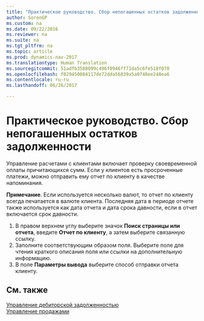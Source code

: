```yaml
---
title: "Практическое руководство. Сбор непогашенных остатков задолженности"
author: SorenGP
ms.custom: na
ms.date: 09/22/2016
ms.reviewer: na
ms.suite: na
ms.tgt_pltfrm: na
ms.topic: article
ms.prod: dynamics-nav-2017
ms.translationtype: Human Translation
ms.sourcegitcommit: 51adfb3588099c496f0946ff71da5c6fe518f070
ms.openlocfilehash: f029450084117de72dda56839a5a0748ee248ea6
ms.contentlocale: ru-ru
ms.lasthandoff: 06/26/2017

---
```


# <a name="how-to-collect-outstanding-balances"></a>Практическое руководство. Сбор непогашенных остатков задолженности
Управление расчетами с клиентами включает проверку своевременной оплаты причитающихся сумм. Если у клиентов есть просроченные платежи, можно отправить ему отчет по клиенту в качестве напоминания.

**Примечание**. Если используется несколько валют, то отчет по клиенту всегда печатается в валюте клиента. Последняя дата в периоде отчете также используется как дата отчета и дата срока давности, если в отчет включается срок давности.

1. В правом верхнем углу выберите значок **Поиск страницы или отчета**, введите **Отчет по клиенту**, а затем выберите связанную ссылку.
2. Заполните соответствующим образом поля. Выберите поле для чтения краткого описания поля или ссылки на дополнительную информацию.
3. В поле **Параметры вывода** выберите способ отправки отчета клиенту.

## <a name="see-also"></a>См. также
[Управление дебиторской задолженностью](receivables-manage-receivables.md)  
[Управление продажами](sales-manage-sales.md)

